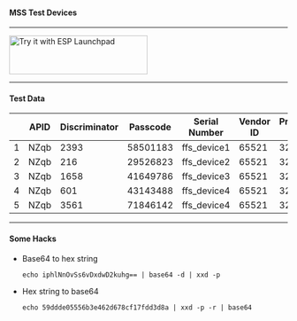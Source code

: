 #### MSS Test Devices

---
<a href="https://espressif.github.io/esp-launchpad/?flashConfigURL=https://shubhamdp.github.io/esp_ota/internal_test_dev/launchpad_config.toml" target="_blank" rel="noopener noreferrer">
    <img alt="Try it with ESP Launchpad" src="https://espressif.github.io/esp-launchpad/assets/try_with_launchpad.png" width="250" height="70">
</a>

---

#### Test Data

|   | APID | Discriminator | Passcode | Serial Number | Vendor ID | Product Id | Unique Id for RID (base64) |
|---|------|---------------|----------|---------------|-----------|------------|----------------------------|
| 1 | NZqb | 2393          | 58501183 | ffs_device1   | 65521     | 32769      | bvEUyJTzfnlP/3eUQPw05A==   |
| 2 | NZqb | 216           | 29526823 | ffs_device2   | 65521     | 32769      | weE/LjoDUUwh0+2njbO8YA==   |
| 3 | NZqb | 1658          | 41649786 | ffs_device3   | 65521     | 32769      | 7PcA5INlfYZGZ9bB7te58w==   |
| 4 | NZqb | 601           | 43143488 | ffs_device4   | 65521     | 32769      | Wd3eBVVrPkYtZ4zxf909ig==   |
| 5 | NZqb | 3561          | 71846142 | ffs_device4   | 65521     | 32769      | RH+DDXHBVJk5UU4fSEiMuQ==   |


---
#### Some Hacks
- Base64 to hex string
    ```
    echo iphlNnOvSs6vDxdwD2kuhg== | base64 -d | xxd -p
    ```

- Hex string to base64
    ```
    echo 59ddde05556b3e462d678cf17fdd3d8a | xxd -p -r | base64
    ```
